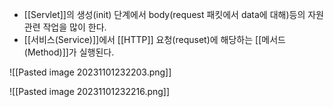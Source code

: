 - [[Servlet]]의 생성(init) 단계에서 body(request 패킷에서 data에 대해)등의 자원 관련 작업을 많이 한다.
- [[서비스(Service)]]에서 [[HTTP]] 요청(requset)에 해당하는 [[메서드(Method)]]가 실행된다.

![[Pasted image 20231101232203.png]]

![[Pasted image 20231101232216.png]]

